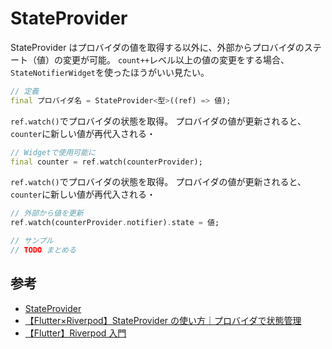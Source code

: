 # StateProvider

StateProvider はプロバイダの値を取得する以外に、外部からプロバイダのステート（値）の変更が可能。
`count++`レベル以上の値の変更をする場合、`StateNotifierWidget`を使ったほうがいい見たい。

```dart
// 定義
final プロバイダ名 = StateProvider<型>((ref) => 値);
```

`ref.watch()`でプロバイダの状態を取得。
プロバイダの値が更新されると、`counter`に新しい値が再代入される・

```dart
// Widgetで使用可能に
final counter = ref.watch(counterProvider);
```

`ref.watch()`でプロバイダの状態を取得。
プロバイダの値が更新されると、`counter`に新しい値が再代入される・

```dart
// 外部から値を更新
ref.watch(counterProvider.notifier).state = 値;

// サンプル
// TODO まとめる
```

## 参考

- [StateProvider](https://riverpod.dev/ja/docs/providers/state_provider/)
- [【Flutter×Riverpod】StateProvider の使い方｜プロバイダで状態管理](https://flutternyumon.com/riverpod-how-to-use-stateprovider/)
- [【Flutter】Riverpod 入門](https://zenn.dev/naoya_maeda/articles/a8bbf40a202c74)
